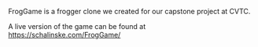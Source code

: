 FrogGame is a frogger clone we created for our capstone project at CVTC. 

A live version of the game can be found at https://schalinske.com/FrogGame/
